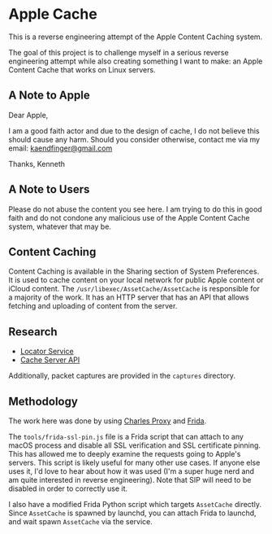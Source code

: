 # Apple Cache

This is a reverse engineering attempt of the Apple Content Caching system.

The goal of this project is to challenge myself in a serious reverse engineering
attempt while also creating something I want to make: an Apple Content Cache that works on Linux servers.

## A Note to Apple

Dear Apple,

I am a good faith actor and due to the design of cache, I do not believe this should cause any harm. Should you consider otherwise, contact me via my email: kaendfinger@gmail.com

Thanks,
Kenneth

## A Note to Users

Please do not abuse the content you see here. I am trying to do this in good faith and do not condone any malicious use of the Apple Content Cache system, whatever that may be.

## Content Caching

Content Caching is available in the Sharing section of System Preferences.
It is used to cache content on your local network for public Apple content or
iCloud content. The `/usr/libexec/AssetCache/AssetCache` is responsible for a majority
of the work. It has an HTTP server that has an API that allows fetching and uploading of content from the server.

## Research

* [Locator Service](locator/README.md)
* [Cache Server API](server/README.md)

Additionally, packet captures are provided in the `captures` directory.

## Methodology

The work here was done by using [Charles Proxy](https://www.charlesproxy.com/) and [Frida](https://www.frida.re/).

The `tools/frida-ssl-pin.js` file is a Frida script that can attach to any macOS process and disable all SSL verification and SSL certificate pinning. This has allowed me to deeply examine the requests going to Apple's servers. This script is likely useful
for many other use cases. If anyone else uses it, I'd love to hear about how it was used (I'm a super huge nerd and am quite interested in reverse engineering).
Note that SIP will need to be disabled in order to correctly use it.

I also have a modified Frida Python script which targets `AssetCache` directly.
Since `AssetCache` is spawned by launchd, you can attach Frida to launchd, and wait
spawn `AssetCache` via the service.
